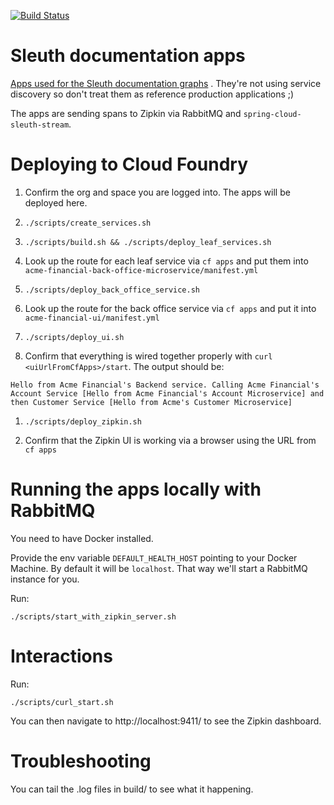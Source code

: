 [![Build Status](https://travis-ci.org/spring-cloud-samples/sleuth-documentation-apps.svg)](https://travis-ci.org/spring-cloud-samples/sleuth-documentation-apps)

# Sleuth documentation apps

[Apps used for the Sleuth documentation graphs](http://cloud.spring.io/spring-cloud-sleuth/spring-cloud-sleuth.html) . They're not using
service discovery so don't treat them as reference production applications ;)

The apps are sending spans to Zipkin via RabbitMQ and `spring-cloud-sleuth-stream`.

# Deploying to Cloud Foundry

1. Confirm the org and space you are logged into. The apps will be deployed here.

1. `./scripts/create_services.sh`

1. `./scripts/build.sh && ./scripts/deploy_leaf_services.sh`

1. Look up the route for each leaf service via `cf apps` and put them into `acme-financial-back-office-microservice/manifest.yml`

1. `./scripts/deploy_back_office_service.sh`

1. Look up the route for the back office service via `cf apps` and put it into `acme-financial-ui/manifest.yml`

1. `./scripts/deploy_ui.sh`

1. Confirm that everything is wired together properly with `curl <uiUrlFromCfApps>/start`. The output should be:

```
Hello from Acme Financial's Backend service. Calling Acme Financial's Account Service [Hello from Acme Financial's Account Microservice] and then Customer Service [Hello from Acme's Customer Microservice]
```

1. `./scripts/deploy_zipkin.sh`

1. Confirm that the Zipkin UI is working via a browser using the URL from `cf apps`



# Running the apps locally with RabbitMQ

You need to have Docker installed.

Provide the env variable `DEFAULT_HEALTH_HOST` pointing to your Docker Machine. By default it will be `localhost`.
That way we'll start a RabbitMQ instance for you.

Run:

```
./scripts/start_with_zipkin_server.sh
```

# Interactions

Run:
```
./scripts/curl_start.sh
```

You can then navigate to http://localhost:9411/ to see the Zipkin dashboard.

# Troubleshooting

You can tail the .log files in build/ to see what it happening.
